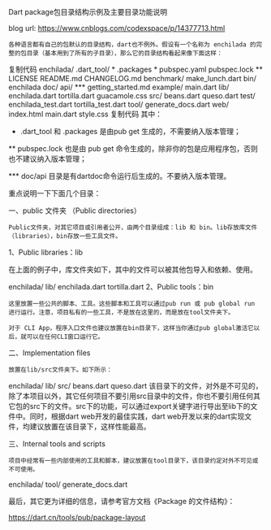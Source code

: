 Dart package包目录结构示例及主要目录功能说明

blog url: https://www.cnblogs.com/codexspace/p/14377713.html

    各种语言都有自己的包默认的目录结构，dart也不例外。假设有一个名称为 enchilada 的完整的包目录（基本用到了所有的子目录），那么它的目录结构看起来像下面这样：

复制代码
enchilada/
  .dart_tool/ *
  .packages *
  pubspec.yaml
  pubspec.lock **
  LICENSE
  README.md
  CHANGELOG.md
  benchmark/
    make_lunch.dart
  bin/
    enchilada
  doc/
    api/ ***
    getting_started.md
  example/
    main.dart
  lib/
    enchilada.dart
    tortilla.dart
    guacamole.css
    src/
      beans.dart
      queso.dart
  test/
    enchilada_test.dart
    tortilla_test.dart
  tool/
    generate_docs.dart
  web/
    index.html
    main.dart
    style.css
复制代码
其中：

* .dart_tool 和 .packages 是由pub get 生成的，不需要纳入版本管理；

** pubspec.lock 也是由 pub get 命令生成的，除非你的包是应用程序包，否则也不建议纳入版本管理； 

*** doc/api 目录是有dartdoc命令运行后生成的。不要纳入版本管理。

 

重点说明一下下面几个目录：

一、public 文件夹 （Public directories）

    Public文件夹，对其它项目或引用者公开，由两个目录组成：lib 和 bin。lib存放库文件（libraries），bin存放一些工具文件。

1、Public libraries：lib

在上面的例子中，库文件夹如下，其中的文件可以被其他包导入和依赖、使用。

 

enchilada/
  lib/
    enchilada.dart
    tortilla.dart
2、Public tools：bin

    这里放置一些公共的脚本、工具。这些脚本和工具可以通过pub run 或 pub global run 进行运行。注意，项目私有的一些工具，不是放在这里的，而是放在tool文件夹下。

    对于 CLI App，程序入口文件也建议放置在bin目录下，这样当你通过pub global激活它以后，就可以在任何CLI窗口运行它。

二、Implementation files

    放置在lib/src文件夹下。如下所示：

enchilada/
  lib/
    src/
      beans.dart
      queso.dart
    该目录下的文件，对外是不可见的，除了本项目以外，其它任何项目不要引用src目录中的文件，你也不要引用任何其它包的src下的文件。src下的功能，可以通过export关键字进行导出至lib下的文件中。同时，根据dart web开发的最佳实践，dart web开发以来的dart实现文件，均建议放置在该目录下，这样性能最高。

三、Internal tools and scripts

    项目中经常有一些内部使用的工具和脚本，建议放置在tool目录下，该目录约定对外不可见或不可使用。

enchilada/
  tool/
    generate_docs.dart
 

最后，其它更为详细的信息，请参考官方文档《Package 的文件结构》：

https://dart.cn/tools/pub/package-layout